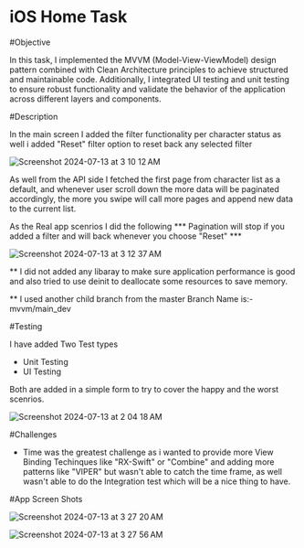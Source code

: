 # iOS Home Task 

#Objective

In this task, I implemented the MVVM (Model-View-ViewModel) design pattern combined with Clean Architecture principles to achieve structured and maintainable code. Additionally, I integrated UI testing and unit testing to ensure robust functionality and validate the behavior of the application across different layers and components.

#Description

In the main screen I added the filter functionality per character status as well i added "Reset" filter option to reset back any selected filter

![Screenshot 2024-07-13 at 3 10 12 AM](https://github.com/user-attachments/assets/a978fc40-8357-40cf-a02c-10e28b6637da)

As well from the API side I fetched the first page from character list as a default, and whenever user scroll down the more data will be paginated accordingly, the more you swipe will call more pages and append new data to the current list.

As the Real app scenrios I did the following
*** Pagination will stop if you added a filter and will back whenever you choose "Reset" ***

![Screenshot 2024-07-13 at 3 12 37 AM](https://github.com/user-attachments/assets/31bd0aac-87d7-47d9-84e5-44b1282f7051)

** I did not added any libaray to make sure application performance is good and also tried to use deinit to deallocate some resources to save memory.

** I used another child branch from the master 
Branch Name is:- mvvm/main_dev

#Testing 

I have added Two Test types

- Unit Testing
- UI Testing

Both are added in a simple form to try to cover the happy and the worst scenrios.

![Screenshot 2024-07-13 at 2 04 18 AM](https://github.com/user-attachments/assets/a70a9ea0-e51c-4c86-906f-9c56be05ee3e)

#Challenges

- Time was the greatest challenge as i wanted to provide more View Binding Techinques like "RX-Swift" or "Combine" and adding more patterns like "VIPER" but wasn't able to catch the time frame, as well wasn't able to do the Integration test which will be a nice thing to have.


#App Screen Shots

![Screenshot 2024-07-13 at 3 27 20 AM](https://github.com/user-attachments/assets/e9f21734-9c1f-419b-8a11-06307ccebdb0)

![Screenshot 2024-07-13 at 3 27 56 AM](https://github.com/user-attachments/assets/bee52a98-37bc-47c7-a61f-4b1cb53a9d11)


